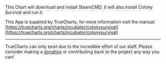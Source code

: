This Chart will download and install SteamCMD. It will also install Colony Survival and run it.

This App is supplied by TrueCharts, for more information visit the manual: [https://truecharts.org/charts/incubator/colonysurvival](https://truecharts.org/charts/incubator/colonysurvival)

---

TrueCharts can only exist due to the incredible effort of our staff.
Please consider making a [donation](https://truecharts.org/sponsor) or contributing back to the project any way you can!
